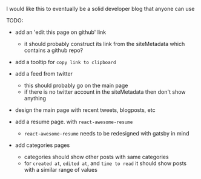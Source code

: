 I would like this to eventually be a solid developer blog that anyone can use

TODO:

- add an 'edit this page on github' link
  - it should probably construct its link from the siteMetadata which contains a github repo?

- add a tooltip for `copy link to clipboard`

- add a feed from twitter
  - this should probably go on the main page
  - if there is no twitter account in the siteMetadata then don't show anything

- design the main page with recent tweets, blogposts, etc

- add a resume page. with `react-awesome-resume`
  - `react-awesome-resume` needs to be redesigned with gatsby in mind

- add categories pages
  - categories should show other posts with same categories
  - for `created at`, `edited at`, and `time to read` it should show posts with a similar range of values

